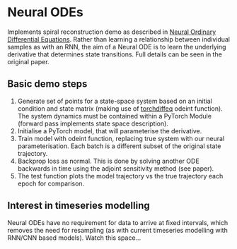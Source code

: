 # Neural ODEs

Implements spiral reconstruction demo as described in [Neural Ordinary Differential Equations](https://arxiv.org/pdf/1806.07366.pdf). Rather than learning a relationship between individual samples as with an RNN, the aim of a Neural ODE is to learn the underlying derivative that determines state transitions. Full details can be seen in the original paper.

## Basic demo steps
1. Generate set of points for a state-space system based on an initial condition and state matrix (making use of [torchdiffeq](https://github.com/rtqichen/torchdiffeq) odeint function). The system dynamics must be contained within a PyTorch Module (forward pass implements state space description).
2. Initialise a PyTorch model, that will parameterise the derivative.
3. Train model with odeint function, replacing true system with our neural parameterisation. Each batch is a different subset of the original state trajectory.
4. Backprop loss as normal. This is done by solving another ODE backwards in time using the adjoint sensitivity method (see paper).
5. The test function plots the model trajectory vs the true trajectory each epoch for comparison.

## Interest in timeseries modelling
Neural ODEs have no requirement for data to arrive at fixed intervals, which removes the need for resampling (as with current timeseries modelling with RNN/CNN based models). Watch this space...